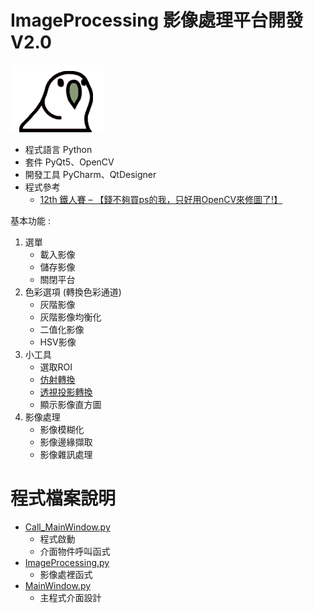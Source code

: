 # ImageProcessing 影像處理平台開發 V2.0

   ![partybird](https://github.com/Night2155/ImageProcessing/blob/HOMEWORK_V2/image/PartyBird.gif)
+ 程式語言 Python
+ 套件 PyQt5、OpenCV
+ 開發工具 PyCharm、QtDesigner
+ 程式參考
   + [12th 鐵人賽 – 【錢不夠買ps的我，只好用OpenCV來修圖了!】](https://www.wongwonggoods.com/category/portfolio/12th_ironman/)

基本功能 : 
1. 選單
    + 載入影像 
    + 儲存影像
    + 關閉平台
3. 色彩選項 (轉換色彩通道)
    + 灰階影像
    + 灰階影像均衡化
    + 二值化影像
    + HSV影像
4. 小工具
    + 選取ROI
    + [仿射轉換](https://blog.csdn.net/liuweiyuxiang/article/details/82799999)
    + [透視投影轉換](https://blog.csdn.net/guduruyu/article/details/72518340)
    + 顯示影像直方圖
5. 影像處理
    + 影像模糊化
    + 影像邊緣擷取
    + 影像雜訊處理
# 程式檔案說明
   +  [Call_MainWindow.py](https://github.com/Night2155/ImageProcessing/blob/master/Call_MainWindow.py)
      + 程式啟動
      + 介面物件呼叫函式
   +  [ImageProcessing.py](https://github.com/Night2155/ImageProcessing/blob/master/ImageProcess.py)
      + 影像處裡函式
   +  [MainWindow.py](https://github.com/Night2155/ImageProcessing/blob/master/MainWindow.py)
      + 主程式介面設計
       
